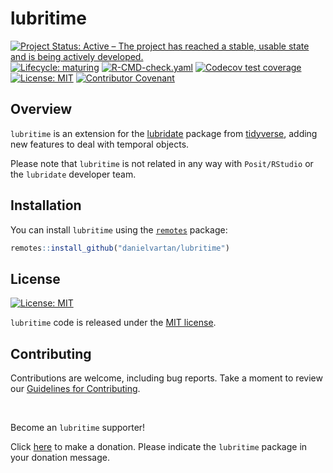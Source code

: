 # lubritime

<!-- quarto render -->

<!-- badges: start -->
[![Project Status: Active – The project has reached a stable, usable
state and is being actively
developed.](https://www.repostatus.org/badges/latest/active.svg)](https://www.repostatus.org/#active)
[![Lifecycle:
maturing](https://img.shields.io/badge/lifecycle-maturing-blue.svg)](https://lifecycle.r-lib.org/articles/stages.html#maturing)
[![R-CMD-check.yaml](https://github.com/danielvartan/lubritime/actions/workflows/check-standard.yaml/badge.svg)](https://github.com/danielvartan/lubritime/actions/workflows/check-standard.yaml)
[![Codecov test
coverage](https://codecov.io/gh/danielvartan/lubritime/branch/main/graph/badge.svg)](https://app.codecov.io/gh/danielvartan/lubritime?branch=main)
[![License:
MIT](https://img.shields.io/badge/license-MIT-green.png)](https://choosealicense.com/licenses/mit/)
[![Contributor
Covenant](https://img.shields.io/badge/Contributor%20Covenant-2.1-4baaaa.svg)](https://www.contributor-covenant.org/version/2/1/code_of_conduct/)
<!-- badges: end -->

## Overview

`lubritime` is an extension for the
[lubridate](https://github.com/tidyverse/lubridate) package from
[tidyverse](https://www.tidyverse.org/), adding new features to deal
with temporal objects.

Please note that `lubritime` is not related in any way with
`Posit/RStudio` or the `lubridate` developer team.

## Installation

You can install `lubritime` using the
[`remotes`](https://github.com/r-lib/remotes) package:

``` r
remotes::install_github("danielvartan/lubritime")
```

## License

[![License:
MIT](https://img.shields.io/badge/license-MIT-green.png)](https://opensource.org/license/mit)

`lubritime` code is released under the [MIT
license](https://opensource.org/license/mit).

## Contributing

Contributions are welcome, including bug reports. Take a moment to
review our [Guidelines for
Contributing](https://danielvartan.github.io/lubritime/CONTRIBUTING.html).

<br>

Become an `lubritime` supporter!

Click [here](https://github.com/sponsors/danielvartan) to make a
donation. Please indicate the `lubritime` package in your donation
message.
